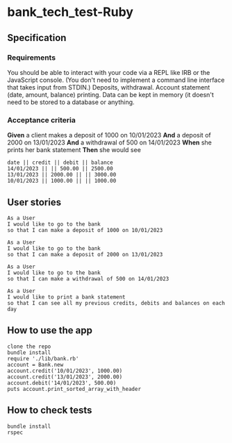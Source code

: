 # bank_tech_test-Ruby

## Specification

### Requirements

You should be able to interact with your code via a REPL like IRB or the JavaScript console. (You don't need to implement a command line interface that takes input from STDIN.)
Deposits, withdrawal.
Account statement (date, amount, balance) printing.
Data can be kept in memory (it doesn't need to be stored to a database or anything.

### Acceptance criteria

**Given** a client makes a deposit of 1000 on 10/01/2023
**And** a deposit of 2000 on 13/01/2023
**And** a withdrawal of 500 on 14/01/2023
**When** she prints her bank statement
**Then** she would see

```
date || credit || debit || balance
14/01/2023 || || 500.00 || 2500.00
13/01/2023 || 2000.00 || || 3000.00
10/01/2023 || 1000.00 || || 1000.00
```

## User stories

```
As a User 
I would like to go to the bank
so that I can make a deposit of 1000 on 10/01/2023
```
```
As a User
I would like to go to the bank
so that I can make a deposit of 2000 on 13/01/2023
```
```
As a User
I would like to go to the bank 
so that I can make a withdrawal of 500 on 14/01/2023
```
```
As a User 
I would like to print a bank statement
so that I can see all my previous credits, debits and balances on each day
```
## How to use the app

```
clone the repo
bundle install
require './lib/bank.rb'
account = Bank.new
account.credit('10/01/2023', 1000.00)
account.credit('13/01/2023', 2000.00)
account.debit('14/01/2023', 500.00)
puts account.print_sorted_array_with_header
```

## How to check tests
```
bundle install
rspec
```